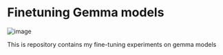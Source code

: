 # Finetuning Gemma models
![image](https://github.com/user-attachments/assets/62cf76e1-9961-42e4-aaa7-23631fcf3238)

This is repository contains my fine-tuning experiments on gemma models
